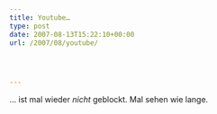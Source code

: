 ```yaml
---
title: Youtube…
type: post
date: 2007-08-13T15:22:10+00:00
url: /2007/08/youtube/




---
```

... ist mal wieder _nicht_ geblockt. Mal sehen wie lange.
